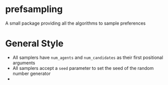 # prefsampling
A small package providing all the algorithms to sample preferences

General Style
=============

- All samplers have `num_agents` and `num_candidates` as their first positional arguments
- All samplers accept a `seed` parameter to set the seed of the random number generator
- 
